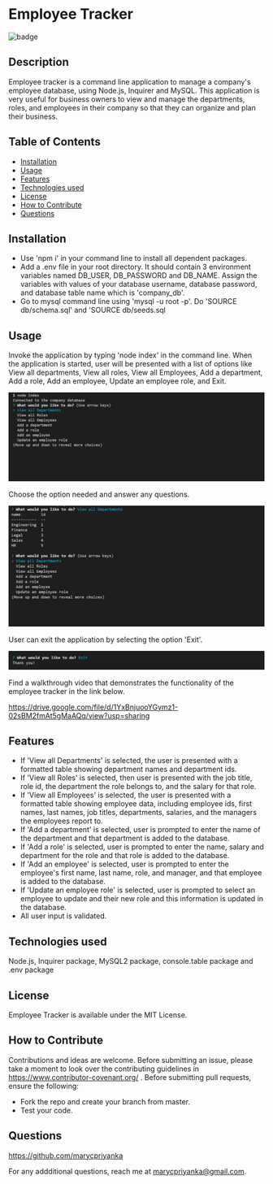 # Employee Tracker
![badge](https://img.shields.io/badge/MIT-License-blue.svg)

## Description

Employee tracker is a command line application to manage a company's employee database, using Node.js, Inquirer and MySQL. This application is very useful for business owners to view and manage the departments, roles, and employees in their company so that they can organize and plan their business.

## Table of Contents 

- [Installation](#installation)
- [Usage](#usage)
- [Features](#features)
- [Technologies used](#technologies-used)
- [License](#license)
- [How to Contribute](#how-to-contribute)
- [Questions](#questions)

## Installation

- Use 'npm i' in your command line to install all dependent packages. 
- Add a .env file in your root directory. It should contain 3 environment variables named DB_USER, DB_PASSWORD and DB_NAME. Assign the variables with values of your database username, database password, and database table name which is 'company_db'. 
- Go to mysql command line using  'mysql -u root -p'. Do 'SOURCE db/schema.sql' and 'SOURCE db/seeds.sql

## Usage

Invoke the application by typing 'node index' in the command line. When the application is started, user will be presented with a list of options like View all departments, View all roles, View all Employees, Add a department, Add a role, Add an employee, Update an employee role, and Exit. 

![Options](https://github.com/marycpriyanka/employee-tracker/blob/main/screenshots/screenshot1.JPG)

Choose the option needed and answer any questions. 

![screenshot2](https://github.com/marycpriyanka/employee-tracker/blob/main/screenshots/screenshot2.JPG)

User can exit the application by selecting the option 'Exit'. 

![exit](https://github.com/marycpriyanka/employee-tracker/blob/main/screenshots/screenshot3.JPG)

Find a walkthrough video that demonstrates the functionality of the employee tracker in the link below.

https://drive.google.com/file/d/1YxBnjuooYGymz1-02sBM2fmAt5gMaAQq/view?usp=sharing

## Features

- If 'View all Departments' is selected, the user is presented with a formatted table showing department names and department ids.
- If 'View all Roles' is selected, then user is presented with the job title, role id, the department the role belongs to, and the salary for that role.
- If 'View all Employees' is selected, the user is presented with a formatted table showing employee data, including employee ids, first names, last names, job titles, departments, salaries, and the managers the employees report to.
- If 'Add a department' is selected, user is prompted to enter the name of the department and that department is added to the database.
- If 'Add a role' is selected, user is prompted to enter the name, salary and department for the role and that role is added to the database.
- If 'Add an employee' is selected, user is prompted to enter the employee's first name, last name, role, and manager, and that employee is added to the database.
- If 'Update an employee role' is selected, user is prompted to select an employee to update and their new role and this information is updated in the database.
- All user input is validated. 

##  Technologies used

Node.js, Inquirer package, MySQL2 package, console.table package and .env package

## License

Employee Tracker is available under the MIT License.

## How to Contribute

Contributions and ideas are welcome. Before submitting an issue, please take a moment to look over the contributing guidelines in https://www.contributor-covenant.org/ . Before submitting pull requests, ensure the following:

- Fork the repo and create your branch from master.
- Test your code.

## Questions

https://github.com/marycpriyanka

For any addditional questions, reach me at marycpriyanka@gmail.com.
